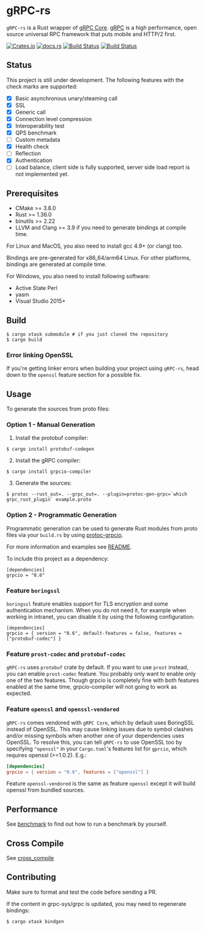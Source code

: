 # gRPC-rs

`gRPC-rs` is a Rust wrapper of [gRPC Core](https://github.com/grpc/grpc). [gRPC](http://www.grpc.io) is a high performance, open source universal RPC framework that puts mobile and HTTP/2 first.

[![Crates.io](https://img.shields.io/crates/v/grpcio.svg?maxAge=2592000)](https://crates.io/crates/grpcio)
[![docs.rs](https://docs.rs/grpcio/badge.svg)](https://docs.rs/grpcio)
[![Build Status](https://github.com/tikv/grpc-rs/workflows/CI/badge.svg)](https://github.com/tikv/grpc-rs/actions)
[![Build Status](https://travis-ci.org/tikv/grpc-rs.svg)](https://travis-ci.org/tikv/grpc-rs)

## Status

This project is still under development. The following features with the check marks are supported:

- [x] Basic asynchronous unary/steaming call
- [x] SSL
- [x] Generic call
- [x] Connection level compression
- [x] Interoperability test
- [x] QPS benchmark
- [ ] Custom metadata
- [x] Health check
- [ ] Reflection
- [X] Authentication
- [ ] Load balance, client side is fully supported, server side load report is not implemented yet.

## Prerequisites

- CMake >= 3.8.0
- Rust >= 1.36.0
- binutils >= 2.22
- LLVM and Clang >= 3.9 if you need to generate bindings at compile time.

For Linux and MacOS, you also need to install gcc 4.9+ (or clang) too.

Bindings are pre-generated for x86_64/arm64 Linux. For other platforms, bindings are generated at compile time.

For Windows, you also need to install following software:

- Active State Perl
- yasm
- Visual Studio 2015+

## Build

```
$ cargo xtask submodule # if you just cloned the repository
$ cargo build
```

### Error linking OpenSSL

If you're getting linker errors when building your project using `gRPC-rs`, head
down to the `openssl` feature section for a possible fix.

## Usage

To generate the sources from proto files:

### Option 1 - Manual Generation

1. Install the protobuf compiler:

```
$ cargo install protobuf-codegen
```

2. Install the gRPC compiler:

```
$ cargo install grpcio-compiler
```

3. Generate the sources:

```
$ protoc --rust_out=. --grpc_out=. --plugin=protoc-gen-grpc=`which grpc_rust_plugin` example.proto
```


### Option 2 - Programmatic Generation

Programmatic generation can be used to generate Rust modules from proto files
via your `build.rs` by using [protoc-grpcio](https://crates.io/crates/protoc-grpcio).

For more information and examples see
[README](https://github.com/mtp401/protoc-grpcio/blob/master/README.md).

To include this project as a dependency:

```
[dependencies]
grpcio = "0.6"
```

### Feature `boringssl`

`boringssl` feature enables support for TLS encryption and some authentication
mechanism. When you do not need it, for example when working in intranet,
you can disable it by using the following configuration:
```
[dependencies]
grpcio = { version = "0.6", default-features = false, features = ["protobuf-codec"] }
```

### Feature `prost-codec` and `protobuf-codec`

`gRPC-rs` uses `protobuf` crate by default. If you want to use `prost` instead, you can enable
`prost-codec` feature. You probably only want to enable only one of the two features. Though
grpcio is completely fine with both features enabled at the same time, grpcio-compiler
will not going to work as expected.

### Feature `openssl` and `openssl-vendored`

`gRPC-rs` comes vendored with `gRPC Core`, which by default uses BoringSSL
instead of OpenSSL. This may cause linking issues due to symbol clashes and/or
missing symbols when another one of your dependencies uses OpenSSL. To resolve
this, you can tell `gRPC-rs` to use OpenSSL too by specifying `"openssl"` in
your `Cargo.toml`'s features list for `gprcio`, which requires openssl (>=1.0.2). E.g.:

```toml
[dependencies]
grpcio = { version = "0.6", features = ["openssl"] }
```

Feature `openssl-vendored` is the same as feature `openssl` except it will build openssl from
bundled sources.

## Performance

See [benchmark](https://github.com/tikv/grpc-rs/tree/master/benchmark) to find out how to run a benchmark by yourself.

Cross Compile
-------------
See [cross_compile](cross_compile.md)

Contributing
------------

Make sure to format and test the code before sending a PR.

If the content in grpc-sys/grpc is updated, you may need to regenerate bindings:

```
$ cargo xtask bindgen
```

